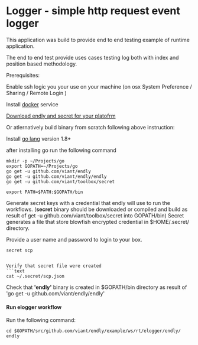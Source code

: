 # Logger - simple http request event logger

This application was build to provide end to end testing example of runtime application.

The end to end test provide uses cases testing log both with index and position based methodology.

Prerequisites:

Enable ssh logic you your use on your machine (on osx System Preference / Sharing / Remote Login )
 
Install [docker](https://docs.docker.com/engine/installation/) service

[Download endly and secret for your platofrm](https://github.com/viant/endly/releases/)

Or atlernatively build binary from scratch following above instruction:

Install [go lang](https://golang.org/doc/install) version 1.8+

after installing go run the following command

```text
mkdir -p ~/Projects/go
export GOPATH=~/Projects/go
go get -u github.com/viant/endly
go get -u github.com/viant/endly/endly
go get -u github.com/viant/toolbox/secret

export PATH=$PATH:$GOPATH/bin
```




Generate secret keys with a credential that endly will use to run the workflows.
(**secret** binary should be downloaded or compiled and build as result of get -u github.com/viant/toolbox/secret into GOPATH/bin)
Secret generates a file that store blowfish encrypted credential in $HOME/.secret/ directory.


Provide a user name and password to login to your box.
```text
secret scp
```
```

Verify that secret file were created
```text
cat ~/.secret/scp.json
```


Check that **'endly'** binary is created in $GOPATH/bin directory as result of 
'go get -u github.com/viant/endly/endly'


#### Run elogger workflow

Run the following command:

```text
cd $GOPATH/src/github.com/viant/endly/example/ws/rt/elogger/endly/
endly
```
